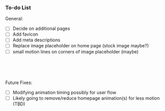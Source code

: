 ### To-do List

General:
- [ ] Decide on additional pages
- [ ] Add favicon
- [ ] Add meta descriptions
- [ ] Replace image placeholder on home page (stock image maybe?)
- [ ] small motion lines on corners of image placeholder (maybe)

<br><br><br>

Future Fixes:
- [ ] Modifying animation timing possibly for user flow
- [ ] Likely going to remove/reduce homepage animation(s) for less motion (TBD)
